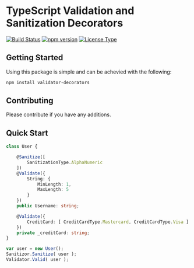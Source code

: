 # TypeScript Validation and Sanitization Decorators

[![Build Status](https://travis-ci.org/lewisgcm/typescript-validate.svg?branch=master)](https://travis-ci.org/lewisgcm/typescript-validate)
[![npm version](https://badge.fury.io/js/validator-decorators.svg)](https://badge.fury.io/js/validator-decorators)
[![License Type](https://img.shields.io/badge/license-LGPL%203.0-blue.svg)](http://www.gnu.org/licenses/lgpl-3.0.en.html)

## Getting Started
Using this package is simple and can be achevied with the following:
```bash
npm install validator-decorators
```

## Contributing
Please contribute if you have any additions.

## Quick Start 

```typescript
class User {

    @Sanitize([
        SanitizationType.AlphaNumeric
    ])
    @Validate({
        String: {
            MinLength: 1,
            MaxLength: 5
        }
    })
    public Username: string;

    @Validate({
        CreditCard: [ CreditCardType.Mastercard, CreditCardType.Visa ]
    })
    private _creditCard: string;
}

var user = new User();
Sanitizor.Sanitize( user );
Validator.Valid( user );
```
